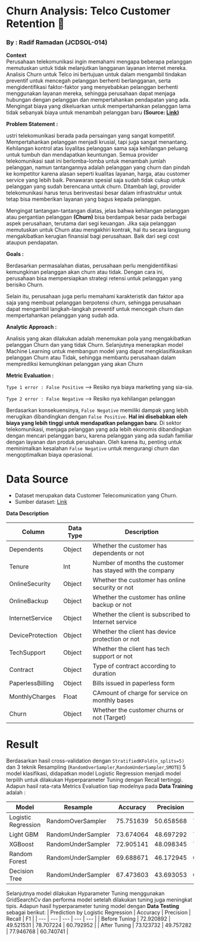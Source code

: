 # **Churn Analysis: Telco Customer Retention 📡**
### **By : Radif Ramadan (JCDSOL-014)**

**Context**  
Perusahaan telekomunikasi ingin memahami mengapa beberapa pelanggan memutuskan untuk tidak melanjutkan langganan layanan internet mereka. Analisis Churn untuk Telco ini bertujuan untuk dalam mengambil tindakan preventif untuk mencegah pelanggan berhenti berlangganan, serta mengidentifikasi faktor-faktor yang menyebabkan pelanggan berhenti menggunakan layanan mereka, sehingga perusahaan dapat menjaga hubungan dengan pelanggan dan mempertahankan pendapatan yang ada. Mengingat biaya yang dikeluarkan untuk mempertahankan pelanggan lama tidak sebanyak biaya untuk menambah pelanggan baru **(Source: [Link](https://hbr.org/2014/10/the-value-of-keeping-the-right-customers))**

**Problem Statement :**

ustri telekomunikasi berada pada persaingan yang sangat kompetitif. Mempertahankan pelanggan menjadi krusial, tapi juga sangat menantang. Kehilangan kontrol atas loyalitas pelanggan sama saja kehilangan peluang untuk tumbuh dan mendapatkan keuntungan. Semua provider telekomunikasi saat ini berlomba-lomba untuk menambah jumlah pelanggan, namun tantangannya adalah pelanggan yang churn dan pindah ke kompetitor karena alasan seperti kualitas layanan, harga, atau customer service yang lebih baik. Penawaran spesial saja sudah tidak cukup untuk pelanggan yang sudah berencana untuk churn. Ditambah lagi, provider telekomunikasi harus terus berinvestasi besar dalam infrastruktur untuk tetap bisa memberikan layanan yang bagus kepada pelanggan.

Mengingat tantangan-tantangan diatas, jelas bahwa kehilangan pelanggan atau pergantian pelanggan **(Churn)** bisa berdampak besar pada berbagai aspek perusahaan, terutama dari segi keuangan. Jika saja pelanggan memutuskan untuk Churn atau mengakhiri kontrak, hal itu secara langsung mengakibatkan kerugian finansial bagi perusahaan. Baik dari segi cost ataupun pendapatan.

**Goals :**

Berdasarkan permasalahan diatas, perusahaan perlu mengidentifikasi kemungkinan pelanggan akan churn atau tidak. Dengan cara ini, perusahaan bisa mempersiapkan strategi retensi untuk pelanggan yang berisiko Churn.

Selain itu, perusahaan juga perlu memahami karakteristik dan faktor apa saja yang membuat pelanggan berpotensi churn, sehingga perusahaan dapat mengambil langkah-langkah preventif untuk mencegah churn dan mempertahankan pelanggan yang sudah ada.


**Analytic Approach :**

Analisis yang akan dilakukan adalah menemukan pola yang mengakibatkan pelanggan Churn dan yang tidak Churn. Selanjutnya menerapkan model Machine Learning untuk membangun model yang dapat mengklasifikasikan pelanggan Churn atau Tidak, sehingga membantu perusahaan dalam memprediksi kemungkinan pelanggan yang akan Churn

**Metric Evaluation :**

`Type 1 error : False Positive` --> Resiko nya biaya marketing yang sia-sia.

`Type 2 error : False Negative` --> Resiko nya kehilangan pelanggan

Berdasarkan konsekuensinya, `False Negative` memiliki dampak yang lebih merugikan dibandingkan dengan `False Positive`. **Hal ini disebabkan oleh biaya yang lebih tinggi untuk mendapatkan pelanggan baru**. Di sektor telekomunikasi, menjaga pelanggan yang ada lebih ekonomis dibandingkan dengan mencari pelanggan baru, karena pelanggan yang ada sudah familiar dengan layanan dan produk perusahaan. Oleh karena itu, penting untuk meminimalkan kesalahan `False Negative` untuk mengurangi churn dan mengoptimalkan biaya operasional.

# Data Source

- Dataset merupakan data Customer Telecomunication yang Churn.
- Sumber dataset: [Link](https://drive.google.com/drive/folders/1_fR7R0srpZgnFnanbrmELgnK-xmzMAHp)

**Data Description**

| **Column** | **Data Type** | **Description** |
| --- | --- | --- |
| Dependents | Object | Whether the customer has dependents or not |
| Tenure | Int | Number of months the customer has stayed with the company |
| OnlineSecurity | Object | Whether the customer has online security or not |
| OnlineBackup | Object | Whether the customer has online backup or not |
| InternetService | Object | Whether the client is subscribed to Internet service |
| DeviceProtection | Object | Whether the client has device protection or not |
| TechSupport | Object | Whether the client has tech support or not |
| Contract | Object | Type of contract according to duration |
| PaperlessBilling | Object | Bills issued in paperless form |
| MonthlyCharges | Float | CAmount of charge for service on monthly bases |
| Churn | Object | Whether the customer churns or not (Target) |

# Result

Berdasarkan hasil cross-validation dengan `StratifiedKFold(n_splits=5)` dan 3 teknik Resampling (`RandomOverSampler`,`RandomUnderSampler`,`SMOTE`) 5 model klasifikasi, didapatkan model Logistic Regression menjadi model terpilih untuk dilakukan Hyperparameter Tuning dengan Recall tertinggi. Adapun hasil rata-rata Metrics Evaluation tiap modelnya pada **Data Training** adalah :

| Model | Resample | Accuracy | Precision | Recall | F1 |
| --- | --- | --- | --- | --- | --- |
| Logistic Regression | RandomOverSampler | 75.751639 | 50.658568 | 79.867299 | 61.979351 |
| Light GBM | RandomUnderSampler | 73.674064 | 48.697292 | 76.923042 | 59.611764 | 
| XGBoost | RandomUnderSampler | 72.905141 | 48.098345 | 75.592868 | 58.749923 |
| Random Forest | RandomUnderSampler | 69.688671 | 46.172945 | 68.468066 | 55.137465 |
| Decision Tree | RandomUnderSampler | 67.473603 | 43.693053 | 65.905665 | 52.524896 |

Selanjutnya model dilakukan Hyparameter Tuning menggunakan GridSearchCv dan performa model setelah dilakukan tuning juga meningkat tipis. Adapun hasil hyperparameter tuning model dengan **Data Testing** sebagai berikut:
| Prediction by Logistic Regression | Accuracy | Precision | Recall | F1 |
| --- | --- | --- | --- | --- |
| Before Tuning | 72.920892 | 49.521531	| 78.707224	| 60.792952 |
| After Tuning | 73.123732 | 49.757282 | 77.946768 | 60.740741 |
